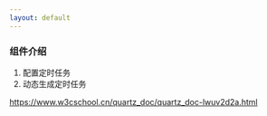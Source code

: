 ```yaml
---
layout: default
---
```


### 组件介绍

1. 配置定时任务
2. 动态生成定时任务

https://www.w3cschool.cn/quartz_doc/quartz_doc-lwuv2d2a.html
